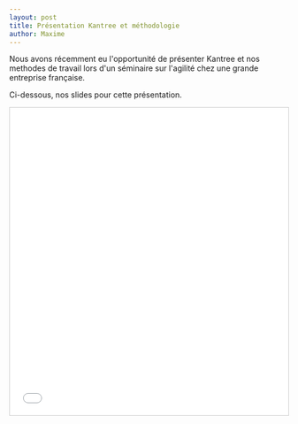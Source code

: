 ```yaml
---
layout: post
title: Présentation Kantree et méthodologie
author: Maxime
---
```

Nous avons récemment eu l'opportunité de présenter Kantree et nos methodes de travail lors d'un séminaire sur l'agilité chez une grande entreprise française.

Ci-dessous, nos slides pour cette présentation.

<iframe src="//www.slideshare.net/slideshow/embed_code/key/IFr0iGizkA5dFR" width="800" height="556" frameborder="0" marginwidth="0" marginheight="0" scrolling="no" style="display: block; border:1px solid #CCC; border-width:1px; margin: 0 auto 5px; max-width: 100%;" allowfullscreen> </iframe>